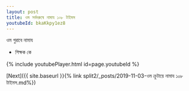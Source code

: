 ```yaml
---
layout: post
title: ওম সর্বদরুষে নামায ১০৮ টাইমস
youtubeId: bkaKkpy1ez8
---
```

 
 
 ওম গুরাবে নামায  
 
 -  শিক্ষক কে 
 
  
 
  
 
 
 
 
 
 


{% include youtubePlayer.html id=page.youtubeId %}
 
[Next]({{ site.baseurl }}{% link  split2/_posts/2019-11-03-ওম ক্রুটায়ে নামায ১০৮ টাইমস.md%})
 
